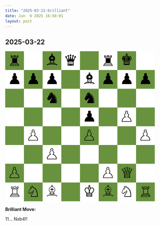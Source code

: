 ```yaml
---
title: "2025-03-22-brilliant"
date: Jun  6 2025 16:50:01
layout: post
---
```


## 2025-03-22

![](/images/2025-03-22-brilliant.png)

**Brilliant Move:**

11... Nxb4!!
